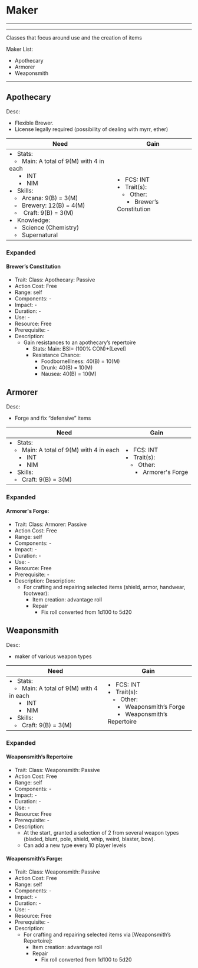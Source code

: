 # Maker
________________________________________
________________________________________

Classes that focus around use and the creation of items

Maker List:
-	Apothecary
-	Armorer
-	Weaponsmith

---
## Apothecary

Desc:
-	Flexible Brewer.
-	License legally required (possibility of dealing with myrr, ether)

| Need | Gain |
| ---- | ---- |
| •   Stats:<br>   ◦   Main: A total of 9(M) with 4 in each<br>      ▪   INT<br>      ▪   NIM<br>•   Skills:<br>   ◦   Arcana: 9(B) = 3(M)<br>   ◦   Brewery: 12(B) = 4(M)<br>   ◦    Craft: 9(B) = 3(M)<br>•   Knowledge:<br>   ◦   Science (Chemistry)<br>   ◦   Supernatural | •   FCS: INT<br>•   Trait(s):<br>   ◦   Other:<br>      ▪   Brewer’s Constitution |
### **Expanded**
#### Brewer’s Constitution
-	Trait: Class: Apothecary: Passive 
-	Action Cost: Free
-	Range: self
-	Components: -
-	Impact: -
-	Duration:  -
-	Use: -
-	Resource: Free
-	Prerequisite: -
-	Description: 
	-	Gain resistances to an apothecary’s repertoire
		-	Stats: Main: BSI= (100% CON)+\[Level]
		-	Resistance Chance: 
			-	FoodborneIllness: 40(B) = 10(M)
			-	Drunk: 40(B) = 10(M) 
			-	Nausea: 40(B) = 10(M)
## Armorer

Desc:
-	Forge and fix “defensive” items

| Need | Gain |
| ---- | ---- |
| •   Stats:<br>   ◦   Main: A total of 9(M) with 4 in each<br>      ▪   INT<br>      ▪   NIM<br>•   Skills:<br>   ◦   Craft: 9(B) = 3(M) | •   FCS: INT<br>•   Trait(s):<br>   ◦   Other:<br>      ▪   Armorer's Forge |
### **Expanded**
#### Armorer's Forge: 
-	Trait: Class: Armorer: Passive 
-	Action Cost: Free
-	Range: self
-	Components: -
-	Impact: -
-	Duration:  -
-	Use: -
-	Resource: Free
-	Prerequisite: -
-	Description: Description:
	-	For crafting and repairing selected items (shield, armor, handwear, footwear):
		-	Item creation: advantage roll
		-	Repair
			-	Fix roll converted from 1d100 to 5d20
## Weaponsmith

Desc:
-	maker of various weapon types

| Need | Gain |
| ---- | ---- |
| •   Stats:<br>   ◦   Main: A total of 9(M) with 4 in each<br>      ▪   INT<br>      ▪   NIM<br>•   Skills:<br>   ◦   Craft: 9(B) = 3(M) | •   FCS: INT<br>•   Trait(s):<br>   ◦   Other:<br>      ▪   Weaponsmith’s Forge<br>      ▪   Weaponsmith’s Repertoire |
### **Expanded**
#### Weaponsmith’s Repertoire 
-	Trait: Class: Weaponsmith: Passive 
-	Action Cost: Free
-	Range: self
-	Components: -
-	Impact: -
-	Duration:  -
-	Use: -
-	Resource: Free
-	Prerequisite: -
-	Description: 
	-	At the start, granted a selection of 2 from several weapon types (bladed, blunt, pole, shield, whip, weird, blaster, bow).
	-	Can add a new type every 10 player levels
#### Weaponsmith’s Forge: 
-	Trait: Class: Weaponsmith: Passive 
-	Action Cost: Free
-	Range: self
-	Components: -
-	Impact: -
-	Duration:  -
-	Use: -
-	Resource: Free
-	Prerequisite: -
-	Description: 
	-	For crafting and repairing selected items via \[Weaponsmith’s Repertoire]:
		-	Item creation: advantage roll
		-	Repair
			-	Fix roll converted from 1d100 to 5d20

